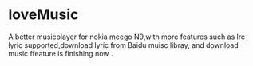 loveMusic
=========

A better musicplayer for nokia meego N9,with more features such as lrc lyric supported,download lyric from Baidu muisc libray, and download music ffeature  is finishing now .